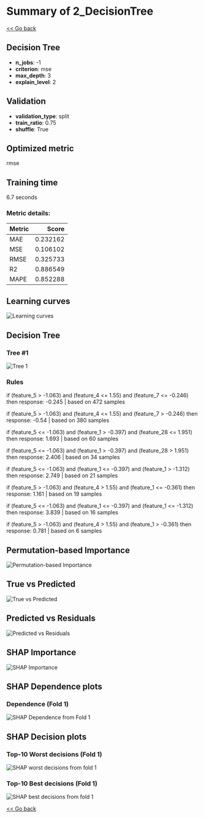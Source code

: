 # Summary of 2_DecisionTree

[<< Go back](../README.md)


## Decision Tree
- **n_jobs**: -1
- **criterion**: mse
- **max_depth**: 3
- **explain_level**: 2

## Validation
 - **validation_type**: split
 - **train_ratio**: 0.75
 - **shuffle**: True

## Optimized metric
rmse

## Training time

6.7 seconds

### Metric details:
| Metric   |    Score |
|:---------|---------:|
| MAE      | 0.232162 |
| MSE      | 0.106102 |
| RMSE     | 0.325733 |
| R2       | 0.886549 |
| MAPE     | 0.852288 |



## Learning curves
![Learning curves](learning_curves.png)

## Decision Tree 

### Tree #1
![Tree 1](learner_fold_0_tree.svg)

### Rules

if (feature_5 > -1.063) and (feature_4 <= 1.55) and (feature_7 <= -0.246) then response: -0.245 | based on 472 samples

if (feature_5 > -1.063) and (feature_4 <= 1.55) and (feature_7 > -0.246) then response: -0.54 | based on 380 samples

if (feature_5 <= -1.063) and (feature_1 > -0.397) and (feature_28 <= 1.951) then response: 1.693 | based on 60 samples

if (feature_5 <= -1.063) and (feature_1 > -0.397) and (feature_28 > 1.951) then response: 2.406 | based on 34 samples

if (feature_5 <= -1.063) and (feature_1 <= -0.397) and (feature_1 > -1.312) then response: 2.749 | based on 21 samples

if (feature_5 > -1.063) and (feature_4 > 1.55) and (feature_1 <= -0.361) then response: 1.161 | based on 19 samples

if (feature_5 <= -1.063) and (feature_1 <= -0.397) and (feature_1 <= -1.312) then response: 3.839 | based on 16 samples

if (feature_5 > -1.063) and (feature_4 > 1.55) and (feature_1 > -0.361) then response: 0.781 | based on 6 samples





## Permutation-based Importance
![Permutation-based Importance](permutation_importance.png)
## True vs Predicted

![True vs Predicted](true_vs_predicted.png)


## Predicted vs Residuals

![Predicted vs Residuals](predicted_vs_residuals.png)



## SHAP Importance
![SHAP Importance](shap_importance.png)

## SHAP Dependence plots

### Dependence (Fold 1)
![SHAP Dependence from Fold 1](learner_fold_0_shap_dependence.png)

## SHAP Decision plots

### Top-10 Worst decisions (Fold 1)
![SHAP worst decisions from fold 1](learner_fold_0_shap_worst_decisions.png)
### Top-10 Best decisions (Fold 1)
![SHAP best decisions from fold 1](learner_fold_0_shap_best_decisions.png)

[<< Go back](../README.md)
